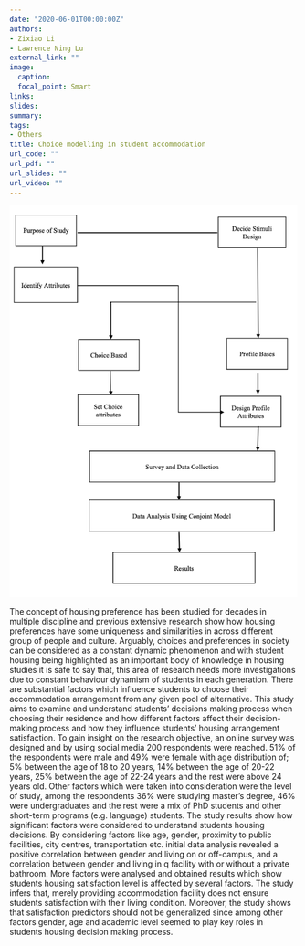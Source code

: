 ```yaml
---
date: "2020-06-01T00:00:00Z"
authors: 
- Zixiao Li
- Lawrence Ning Lu
external_link: ""
image:
  caption: 
  focal_point: Smart
links: 
slides:
summary:
tags:
- Others
title: Choice modelling in student accommodation
url_code: ""
url_pdf: ""
url_slides: ""
url_video: ""
---
```


![](plot1.png)

The concept of housing preference has been studied for decades in multiple discipline and previous extensive research show how housing preferences have some uniqueness and similarities in across different group of people and culture. Arguably, choices and preferences in society can be considered as a constant dynamic phenomenon and with student housing being highlighted as an important body of knowledge in housing studies it is safe to say that, this area of research needs more investigations due to constant behaviour dynamism of students in each generation. There are substantial factors which influence students to choose their accommodation arrangement from any given pool of alternative. This study aims to examine and understand students’ decisions making process when choosing their residence and how different factors affect their decision-making process and how they influence students’ housing arrangement satisfaction. To gain insight on the research objective, an online survey was designed and by using social media 200 respondents were reached. 51% of the respondents were male and 49% were female with age distribution of; 5% between the age of 18 to 20 years, 14% between the age of 20-22 years, 25% between the age of 22-24 years and the rest were above 24 years old. Other factors which were taken into consideration were the level of study, among the respondents 36% were studying master’s degree, 46% were undergraduates and the rest were a mix of PhD students and other short-term programs (e.g. language) students. The study results show how significant factors were considered to understand students housing decisions. By considering factors like age, gender, proximity to public facilities, city centres, transportation etc. initial data analysis revealed a positive correlation between gender and living on or off-campus, and a correlation between gender and living in q facility with or without a private bathroom. More factors were analysed and obtained results which show students housing satisfaction level is affected by several factors. The study infers that, merely providing accommodation facility does not ensure students satisfaction with their living condition. Moreover, the study shows that satisfaction predictors should not be generalized since among other factors gender, age and academic level seemed to play key roles in students housing decision making process. 